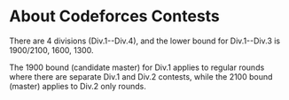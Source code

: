 # About Codeforces Contests

There are 4 divisions (Div.1--Div.4), and the lower bound for Div.1--Div.3 is 1900/2100, 1600, 1300.

The 1900 bound (candidate master) for Div.1 applies to regular rounds where there are separate Div.1 and Div.2 contests, while the 2100 bound (master) applies to Div.2 only rounds.

<Utterances/>
